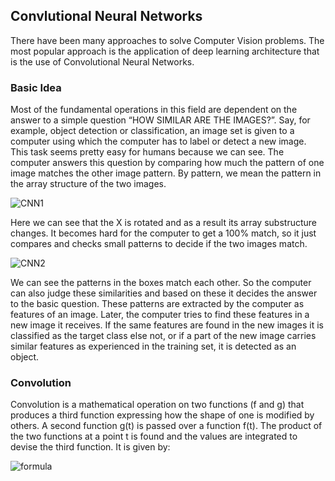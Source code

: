 ## Convlutional Neural Networks

There have been many approaches to solve Computer Vision problems. The most popular approach is the application of deep learning architecture that is the use of Convolutional Neural Networks.

### Basic Idea

Most of the fundamental operations in this field are dependent on the answer to a simple question “HOW SIMILAR ARE THE IMAGES?”. Say, for example, object detection or classification, an image set is given to a computer using which the computer has to label or detect a new image. This task seems pretty easy for humans because we can see. The computer answers this question by comparing how much the pattern of one image matches the other image pattern. By pattern, we mean the pattern in the array structure of the two images. 

![CNN1](https://miro.medium.com/max/700/0*alvTaRr1j-IOnKGG)

Here we can see that the X is rotated and as a result its array substructure changes. It becomes hard for the computer to get a 100% match, so it just compares and checks small patterns to decide if the two images match.

![CNN2](https://miro.medium.com/max/700/0*UJ-jwmPEKbVIFUZQ)

We can see the patterns in the boxes match each other. So the computer can also judge these similarities and based on these it decides the answer to the basic question. These patterns are extracted by the computer as features of an image. Later, the computer tries to find these features in a new image it receives. If the same features are found in the new images it is classified as the target class else not, or if a part of the new image carries similar features as experienced in the training set, it is detected as an object. 

### Convolution

Convolution is a mathematical operation on two functions (f and g) that produces a third function expressing how the shape of one is modified by others. A second function g(t) is passed over a function f(t). The product of the two functions at a point t is found and the values are integrated to devise the third function. It is given by:

![formula](https://miro.medium.com/max/700/0*T_LEg6WuJ1t5AuXR)
